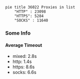 
```mermaid
pie title 36022 Proxies in list
    "HTTP" : 23098
    "HTTPS": 5284
    "SOCKS" : 11640
```

### Some Info
#### Average Timeout

- mixed: 2.8s
- http: 1.4s
- https: 8.6s
- socks: 6.6s